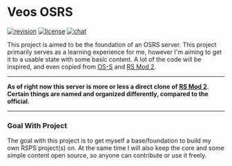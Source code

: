 # Veos OSRS
[![revision][rev-badge]][patch] [![license][license-badge]][mit] [![chat][discord-badge]][discord]

This project is aimed to be the foundation of an OSRS server. This project primarily serves as a learning experience for me, however I'm aiming to get it to a usable state with some basic content.
A lot of the code will be inspired, and even copied from [OS-S][oss-url] and [RS Mod 2][rsmod-url].

---

**As of right now this server is more or less a direct clone of [RS Mod 2][rsmod-url]. Certain things are named and organized differently, compared to the official.**

---

### Goal With Project
The goal with this project is to get myself a base/foundation to build my own RSPS project(s) on. At the same time I will also keep the core and some simple content open source, so anyone can contribute or use it freely.


[oss-url]: https://www.rune-server.ee/runescape-development/rs2-server/downloads/697645-os-scape-171-server.html
[rsmod-url]: https://github.com/rsmod/rsmod
[patch]: https://oldschool.runescape.wiki/w/Update:PJ_Timer_Beta_%26_Chat_Changes
[rev-badge]: https://img.shields.io/badge/revision-201-important
[discord]: https://discord.gg/kyphJ4QWgM
[discord-badge]: https://img.shields.io/discord/585046832720379904?color=%237289da&logo=discord
[license-badge]: https://img.shields.io/badge/license-MIT-informational
[mit]: https://opensource.org/licenses/MIT
[license]: /LICENSE.md
